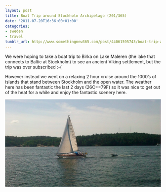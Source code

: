```yaml
---
layout: post
title: Boat Trip around Stockholm Archipelago (201/365)
date: '2011-07-20T16:36:00+01:00'
categories:
- sweden
- travel
tumblr_url: http://www.somethingnew365.com/post/44061595743/boat-trip-around-stockholm-archipelago-201365
---
```


We were hoping to take a boat trip to Birka on Lake Maleren (the lake that connects to Baltic at Stockholm) to see an ancient Viking settlement, but the trip was over subscribed :-(

However instead we went on a relaxing 2 hour cruise around the 1000’s of islands that stand between Stockholm and the open water. The weather here has been fantastic the last 2 days (26C==79F) so it was nice to get out of the heat for a while and enjoy the fantastic scenery here.

![Sweden](/images/tumblr_files/tumblr_mitz8vc4Y01s6o6vno1_1280.jpg)
